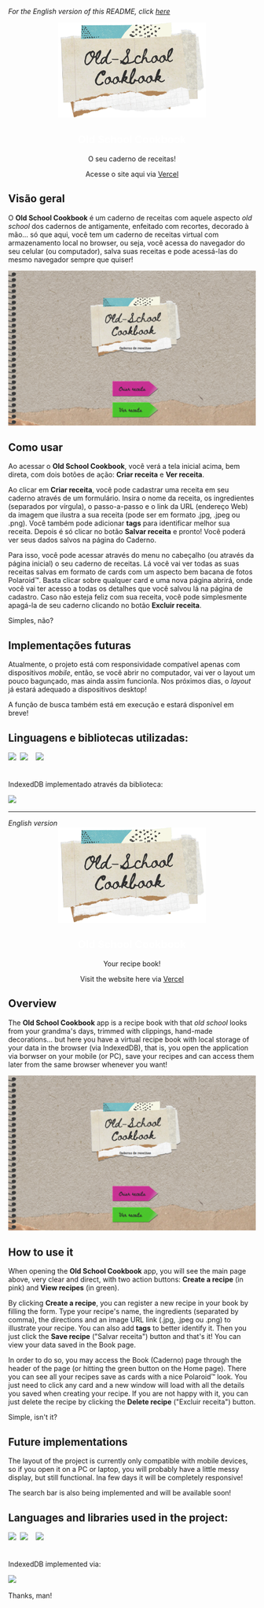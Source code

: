 _For the English version of this README, click [here](#English)_

<div align="center">
  <img src="https://raw.githubusercontent.com/sucodelarangela/old-school-cookbook/master/assets/images/cookbook-logo.png" alt="Angela's logo" style="width: 300px">
  <h2>
    <a href="https://oldschool-cookbook.vercel.app" target="_blank" style="text-decoration: none; color: white">Old School Cookbook</a>
  </h2>
  <p>O seu caderno de receitas!</p>
  <p>Acesse o site aqui via <a href="https://oldschool-cookbook.vercel.app">Vercel</a></p>
</div>

## Visão geral

O **Old School Cookbook** é um caderno de receitas com aquele aspecto _old school_ dos cadernos de antigamente, enfeitado com recortes, decorado à mão... só que aqui, você tem um caderno de receitas virtual com armazenamento local no browser, ou seja, você acessa do navegador do seu celular (ou computador), salva suas receitas e pode acessá-las do mesmo navegador sempre que quiser!

![](/assets/images/og-image.png)

## Como usar

Ao acessar o **Old School Cookbook**, você verá a tela inicial acima, bem direta, com dois botões de ação: **Criar receita** e **Ver receita**.

Ao clicar em **Criar receita**, você pode cadastrar uma receita em seu caderno através de um formulário. Insira o nome da receita, os ingredientes (separados por vírgula), o passo-a-passo e o link da URL (endereço Web) da imagem que ilustra a sua receita (pode ser em formato .jpg, .jpeg ou .png). Você também pode adicionar **tags** para identificar melhor sua receita. Depois é só clicar no botão **Salvar receita** e pronto! Você poderá ver seus dados salvos na página do Caderno.

Para isso, você pode acessar através do menu no cabeçalho (ou através da página inicial) o seu caderno de receitas. Lá você vai ver todas as suas receitas salvas em formato de cards com um aspecto bem bacana de fotos Polaroid™. Basta clicar sobre qualquer card e uma nova página abrirá, onde você vai ter acesso a todas os detalhes que você salvou lá na página de cadastro. Caso não esteja feliz com sua receita, você pode simplesmente apagá-la de seu caderno clicando no botão **Excluir receita**.

Simples, não?

## Implementações futuras

Atualmente, o projeto está com responsividade compatível apenas com dispositivos _mobile_, então, se você abrir no computador, vai ver o layout um pouco bagunçado, mas ainda assim funcionla. Nos próximos dias, o _layout_ já estará adequado a dispositivos desktop!

A função de busca também está em execução e estará disponível em breve!

## Linguagens e bibliotecas utilizadas:

<div style="display: grid; grid-auto-flow:column; width: fit-content; gap: 0.5rem;">
  <img height="25px" src="https://cdn.jsdelivr.net/gh/devicons/devicon/icons/html5/html5-original.svg" />
  <img height="25px" src="https://cdn.jsdelivr.net/gh/devicons/devicon/icons/css3/css3-original.svg" /><br>
  <img height="25px" src="https://cdn.jsdelivr.net/gh/devicons/devicon/icons/javascript/javascript-original.svg" /><br>
</div>
<br>
<div>
<p>IndexedDB implementado através da biblioteca:</p>
<a href="https://github.com/dannyconnell/localbase" target="_blank"><img src="https://img.shields.io/badge/localbase-by%20Danny%20Connell-yellowgreen"></a>
</div>

---

<div id="English" style="font-style: italic;">English version</div>

<div align="center">
  <img src="https://raw.githubusercontent.com/sucodelarangela/old-school-cookbook/master/assets/images/cookbook-logo.png" alt="Angela's logo" style="width: 300px">
  <h2>
    <a href="https://oldschool-cookbook.vercel.app" target="_blank" style="text-decoration: none; color: white">Old School Cookbook</a>
  </h2>
  <p>Your recipe book!</p>
  <p>Visit the website here via <a href="https://oldschool-cookbook.vercel.app">Vercel</a></p>
</div>

## Overview

The **Old School Cookbook** app is a recipe book with that _old school_ looks from your grandma's days, trimmed with clippings, hand-made decorations... but here you have a virtual recipe book with local storage of your data in the browser (via IndexedDB), that is, you open the application via borwser on your mobile (or PC), save your recipes and can access them later from the same browser whenever you want!

![](/assets/images/og-image.png)

## How to use it

When opening the **Old School Cookbook** app, you will see the main page above, very clear and direct, with two action buttons: **Create a recipe** (in pink) and **View recipes** (in green).

By clicking **Create a recipe**, you can register a new recipe in your book by filling the form. Type your recipe's name, the ingredients (separated by comma), the directions and an image URL link (.jpg, .jpeg ou .png) to illustrate your recipe. You can also add **tags** to better identify it. Then you just click the **Save recipe** ("Salvar receita") button and that's it! You can view your data saved in the Book page.

In order to do so, you may access the Book (Caderno) page through the header of the page (or hitting the green button on the Home page). There you can see all your recipes save as cards with a nice Polaroid™ look. You just need to click any card and a new window will load with all the details you saved when creating your recipe. If you are not happy with it, you can just delete the recipe by clicking the **Delete recipe** ("Excluir receita") button.

Simple, isn't it?

## Future implementations

The layout of the project is currently only compatible with mobile devices, so if you open it on a PC or laptop, you will probably have a little messy display, but still functional. Ina few days it will be completely responsive!

The search bar is also being implemented and will be available soon!

## Languages and libraries used in the project:

<div style="display: grid; grid-auto-flow:column; width: fit-content; gap: 0.5rem;">
  <img height="25px" src="https://cdn.jsdelivr.net/gh/devicons/devicon/icons/html5/html5-original.svg" />
  <img height="25px" src="https://cdn.jsdelivr.net/gh/devicons/devicon/icons/css3/css3-original.svg" /><br>
  <img height="25px" src="https://cdn.jsdelivr.net/gh/devicons/devicon/icons/javascript/javascript-original.svg" /><br>
</div>
<br>
<div>
<p>IndexedDB implemented via:</p>
<a href="https://github.com/dannyconnell/localbase" target="_blank"><img src="https://img.shields.io/badge/localbase-by%20Danny%20Connell-yellowgreen"></a>
<p>Thanks, man!</p>
</div>
